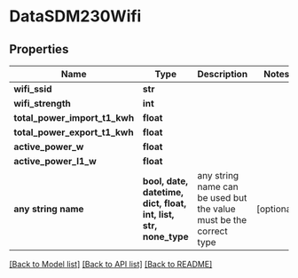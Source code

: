 # DataSDM230Wifi


## Properties
Name | Type | Description | Notes
------------ | ------------- | ------------- | -------------
**wifi_ssid** | **str** |  | 
**wifi_strength** | **int** |  | 
**total_power_import_t1_kwh** | **float** |  | 
**total_power_export_t1_kwh** | **float** |  | 
**active_power_w** | **float** |  | 
**active_power_l1_w** | **float** |  | 
**any string name** | **bool, date, datetime, dict, float, int, list, str, none_type** | any string name can be used but the value must be the correct type | [optional]

[[Back to Model list]](../README.md#documentation-for-models) [[Back to API list]](../README.md#documentation-for-api-endpoints) [[Back to README]](../README.md)


